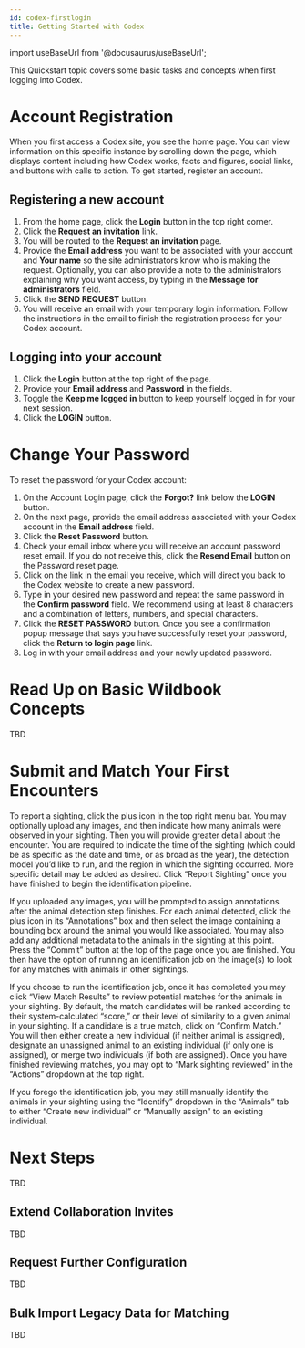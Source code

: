 ```yaml
---
id: codex-firstlogin
title: Getting Started with Codex
---
```


import useBaseUrl from '@docusaurus/useBaseUrl';

This Quickstart topic covers some basic tasks and concepts when first logging into Codex.

# Account Registration
When you first access a Codex site, you see the home page. You can view information on this specific instance by scrolling down the page, which displays content including how Codex works, facts and figures, social links, and buttons with calls to action. 
To get started, register an account. 
## Registering a new account
1. From the home page, click the **Login** button in the top right corner.
1. Click the **Request an invitation** link.
1. You will be routed to the **Request an invitation** page. 
1. Provide the **Email address** you want to be associated with your account and **Your name** so the site administrators know who is making the request. Optionally, you can also provide a note to the administrators explaining why you want access, by typing in the **Message for administrators** field.
1. Click the **SEND REQUEST** button.
1. You will receive an email with your temporary login information. Follow the instructions in the email to finish the registration process for your Codex account.
## Logging into your account 
1. Click the **Login** button at the top right of the page. 
1. Provide your **Email address** and **Password** in the fields. 
1. Toggle the **Keep me logged in** button to keep yourself logged in for your next session.
1. Click the **LOGIN** button. 

# Change Your Password 

To reset the password for your Codex account:

1. On the Account Login page, click the **Forgot?** link below the **LOGIN** button. 
1. On the next page, provide the email address associated with your Codex account in the **Email address** field.
1. Click the **Reset Password** button.
1. Check your email inbox where you will receive an account password reset email. If you do not receive this, click the **Resend Email** button on the Password reset page.
1. Click on the link in the email you receive, which will direct you back to the Codex website to create a new password.
1. Type in your desired new password and repeat the same password in the **Confirm password** field. We recommend using at least 8 characters and a combination of letters, numbers, and special characters.
1. Click the **RESET PASSWORD** button. Once you see a confirmation popup message that says you have successfully reset your password, click the **Return to login page** link.
1. Log in with your email address and your newly updated password.

# Read Up on Basic Wildbook Concepts

TBD

# Submit and Match Your First Encounters
To report a sighting, click the plus icon in the top right menu bar. You may optionally upload any images, and then indicate how many animals were observed in your sighting. Then you will provide greater detail about the encounter. You are required to indicate the time of the sighting (which could be as specific as the date and time, or as broad as the year), the detection model you’d like to run, and the region in which the sighting occurred. More specific detail may be added as desired. Click “Report Sighting” once you have finished to begin the identification pipeline.

If you uploaded any images, you will be prompted to assign annotations after the animal detection step finishes. For each animal detected, click the plus icon in its “Annotations” box and then select the image containing a bounding box around the animal you would like associated. You may also add any additional metadata to the animals in the sighting at this point. Press the “Commit” button at the top of the page once you are finished. You then have the option of running an identification job on the image(s) to look for any matches with animals in other sightings.

If you choose to run the identification job, once it has completed you may click “View Match Results” to review potential matches for the animals in your sighting. By default, the match candidates will be ranked according to their system-calculated “score,” or their level of similarity to a given animal in your sighting. If a candidate is a true match, click on “Confirm Match.” You will then either create a new individual (if neither animal is assigned), designate an unassigned animal to an existing individual (if only one is assigned), or merge two individuals (if both are assigned). Once you have finished reviewing matches, you may opt to “Mark sighting reviewed” in the “Actions” dropdown at the top right.

If you forego the identification job, you may still manually identify the animals in your sighting using the “Identify” dropdown in the “Animals” tab to either “Create new individual” or “Manually assign” to an existing individual.

# Next Steps

TBD

## Extend Collaboration Invites

TBD
## Request Further Configuration

TBD
## Bulk Import Legacy Data for Matching

TBD
